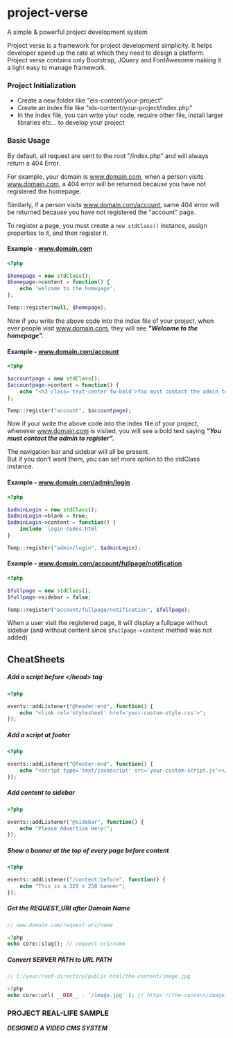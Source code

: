 # project-verse
A simple &amp; powerful project development system

Project verse is a framework for project development simplicity. It helps developer speed up the rate at which they need to design a platform. Project verse contains only Bootstrap, JQuery and FontAwesome making it a light easy to manage framework.

### Project Initialization

- Create a new folder like "els-content/your-project"
- Create an index file like "els-content/your-project/index.php"
- In the index file, you can write your code, require other file, install larger libraries etc... to develop your project

### Basic Usage

By default, all request are sent to the root "/index.php" and will always return a 404 Error.

For example, your domain is www.domain.com, when a person visits www.domain.com, a 404 error will be returned because you have not registered the homepage.

Similarly, if a person visits www.domain.com/account, same 404 error will be returned because you have not registered the "account" page.

To register a page, you must create a ```new stdClass()``` instance, assign properties to it, and then register it. 

#### Example - www.domain.com

```php
<?php 

$homepage = new stdClass();
$homepage->content = function() {
	echo 'welcome to the homepage';
};

Temp::register(null, $homepage);
```

Now if you write the above code into the index file of your project, when ever people visit www.domain.com, they will see ***"Welcome to the homepage".***

#### Example - www.domain.com/account

```php
<?php 

$accountpage = new stdClass();
$accountpage->content = function() {
	echo "<h3 class='text-center fw-bold'>You must contact the admin to register</h3>"
};

Temp::register("account", $accountpage);
```

Now if your write the above code into the index file of your project, whenever www.domain.com is visited, you will see a bold text saying ***"You must contact the admin to register".***


The navigation bar and sidebar will all be present.\
But if you don't want them, you can set more option to the stdClass instance.

#### Example - www.domain.com/admin/login

```php
<?php 

$adminLogin = new stdClass();
$adminLogin->blank = true;
$adminLogin->content = function() {
	include 'login-codes.html'
}

Temp::register("admin/login", $adminLogin);
```


#### Example - www.domain.com/account/fullpage/notification

```php
<?php

$fullpage = new stdClass();
$fullpage->sidebar = false;

Temp::register("account/fullpage/notification", $fullpage);
```

When a user visit the registered page, it will display a fullpage without sidebar (and without content since ```$fullpage->content``` method was not added)


## CheatSheets

##### Add a script before &lt;/head&gt; tag

```php
<?php

events::addListener("@header:end", function() {
	echo "<link rel='stylesheet' href='your-custom-style.css'>";
});
```

##### Add a script at footer

```php
<?php

events::addListener("@footer:end", function() {
	echo "<script type='text/javascript' src='your-custom-script.js'></script>";
});
```

##### Add content to sidebar

```php
<?php

events::addListener("@sidebar", function() {
	echo "Please Advertise Here!";
});
```

##### Show a banner at the top of every page before content

```php
<?php

events::addListener("/content:before", function() {
	echo "This is a 320 x 250 banner";
});
```

##### Get the REQUEST_URI after Domain Name

```php
// www.domain.com/request-uri/name

<?php
echo core::slug(); // request-uri/name
```

##### Convert SERVER PATH to URL PATH

```php
// C:/your/root-directory/public-html/the-content/image.jpg

<?php
echo core::url( __DIR__ . '/image.jpg' ); // https://the-content/image.jpg
```


### PROJECT REAL-LIFE SAMPLE

***DESIGNED A VIDEO CMS SYSTEM***




